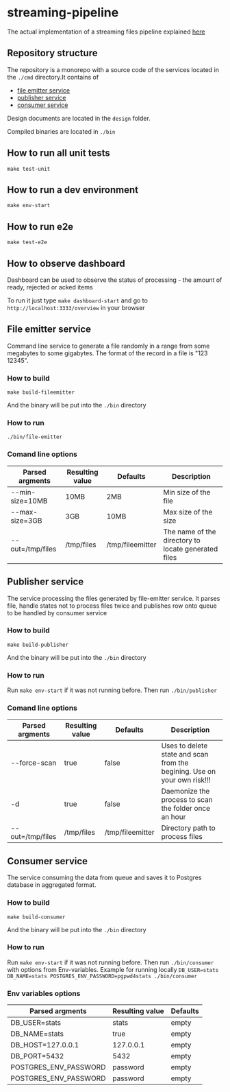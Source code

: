 # streaming-pipeline

The actual implementation of a streaming files pipeline explained [here](https://github.com/valerykalashnikov/streaming-pipeline/blob/master/design/Design.md#worker-pool-with-message-queue)

## Repository structure
The repository is a monorepo with a source code of the services located in the `./cmd` directory.It contains of
  - [file emitter service](#file-emitter-service)
  - [publisher service](#publisher-service)
  - [consumer service](#consumer-service)

Design documents are located in the `design` folder.
  
Compiled binaries are located in `./bin`

## How to run all unit tests
`make test-unit`

## How to run a dev environment
`make env-start`

## How to run e2e
`make test-e2e`

## How to observe dashboard
Dashboard can be used to observe the status of processing - the amount of ready, rejected or acked items

To run it just type `make dashboard-start` and go to `http://localhost:3333/overview` in your browser

## File emitter service
Command line service to generate a file randomly in a range from some megabytes to some gigabytes. The format of the record in a file is "123 12345".

### How to build
`make build-fileemitter`

And the binary will be put into the `./bin` directory

### How to run
`./bin/file-emitter`

### Comand line options
| Parsed argments | Resulting value | Defaults         | Description|
| -----------     | -----------     |----------        |-------------|
| --min-size=10MB | 10MB            | 2MB              | Min size of the file            |
| --max-size=3GB  | 3GB             | 10MB             | Max size of the size            |
| --out=/tmp/files| /tmp/files      | /tmp/fileemitter | The name of the directory to locate generated files            |

## Publisher service
The service processing the files generated by file-emitter service. It parses file, handle states not to process files twice and publishes row onto queue to be handled by consumer service

### How to build
`make build-publisher`

And the binary will be put into the `./bin` directory

### How to run
Run `make env-start` if it was not running before.
Then run `./bin/publisher`

### Comand line options
| Parsed argments | Resulting value | Defaults         |Description|
| -----------     | -----------     |----------        |-----------|
| --force-scan    | true            | false            |Uses to delete state and scan from the begining. Use on your own risk!!!|
| -d              | true            | false            |Daemonize the process to scan the folder once an hour|
| --out=/tmp/files| /tmp/files      | /tmp/fileemitter |Directory path to process files|


## Consumer service
The service consuming the data from queue and saves it to Postgres database in aggregated format.

### How to build
`make build-consumer`

And the binary will be put into the `./bin` directory

### How to run
Run `make env-start` if it was not running before.
Then run `./bin/consumer` with options from Env-variables.
Example for running locally `DB_USER=stats DB_NAME=stats POSTGRES_ENV_PASSWORD=pgpwd4stats ./bin/consumer`

### Env variables options
| Parsed argments      | Resulting value | Defaults         |
| -----------          | -----------     |----------        |
| DB_USER=stats        | stats           | empty            |
| DB_NAME=stats        | true            | empty            |
| DB_HOST=127.0.0.1    | 127.0.0.1       | empty            |
| DB_PORT=5432         | 5432            | empty            |
| POSTGRES_ENV_PASSWORD| password        | empty            |
| POSTGRES_ENV_PASSWORD| password        | empty            |